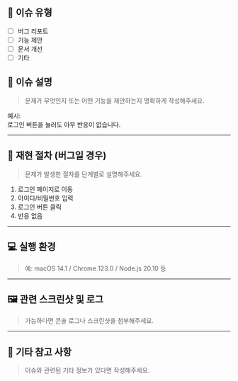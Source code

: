 ## 📝 이슈 유형
- [ ] 버그 리포트
- [ ] 기능 제안
- [ ] 문서 개선
- [ ] 기타

## 🧩 이슈 설명
> 문제가 무엇인지 또는 어떤 기능을 제안하는지 명확하게 작성해주세요.

예시:  
로그인 버튼을 눌러도 아무 반응이 없습니다.

---

## 🔁 재현 절차 (버그일 경우)
> 문제가 발생한 절차를 단계별로 설명해주세요.

1. 로그인 페이지로 이동  
2. 아이디/비밀번호 입력  
3. 로그인 버튼 클릭  
4. 반응 없음

---

## 💻 실행 환경
> 예: macOS 14.1 / Chrome 123.0 / Node.js 20.10 등

---

## 🖼 관련 스크린샷 및 로그
> 가능하다면 콘솔 로그나 스크린샷을 첨부해주세요.

---

## 📎 기타 참고 사항
> 이슈와 관련된 기타 정보가 있다면 작성해주세요.

